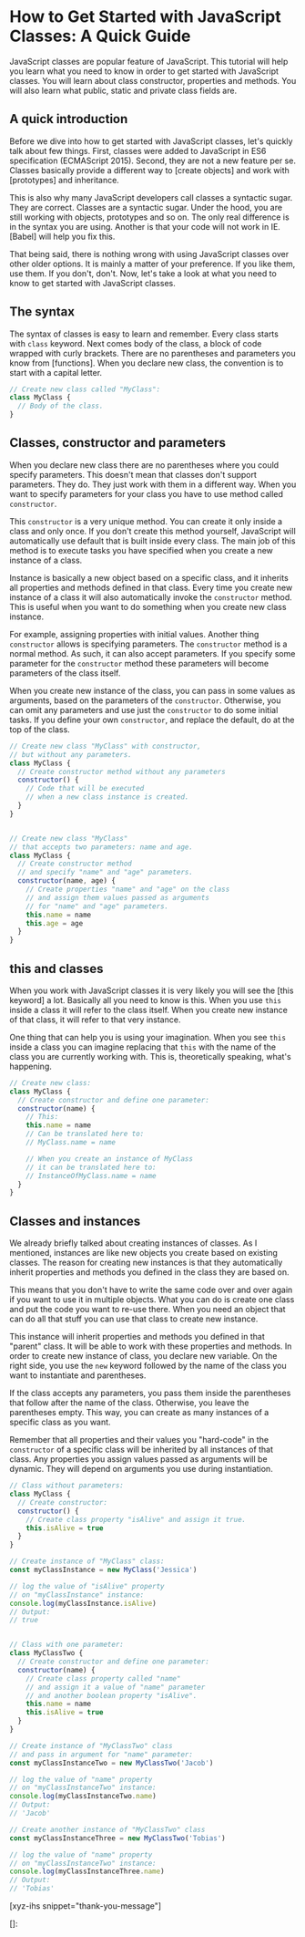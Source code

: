 # How to Get Started with JavaScript Classes: A Quick Guide

JavaScript classes are popular feature of JavaScript. This tutorial  will help you learn what you need to know in order to get started with JavaScript classes. You will learn about class constructor, properties and methods. You will also learn what public, static and private class fields are.<!--more-->
<!--
Table of Contents:
-->

## A quick introduction

Before we dive into how to get started with JavaScript classes, let's quickly talk about few things. First, classes were added to JavaScript in ES6 specification (ECMAScript 2015). Second, they are not a new feature per se. Classes basically provide a different way to [create objects] and work with [prototypes] and inheritance.

This is also why many JavaScript developers call classes a syntactic sugar. They are correct. Classes are a syntactic sugar. Under the hood, you are still working with objects, prototypes and so on. The only real difference is in the syntax you are using. Another is that your code will not work in IE. [Babel] will help you fix this.

That being said, there is nothing wrong with using JavaScript classes over other older options. It is mainly a matter of your preference. If you like them, use them. If you don't, don't. Now, let's take a look at what you need to know to get started with JavaScript classes.

## The syntax

The syntax of classes is easy to learn and remember. Every class starts with `class` keyword. Next comes body of the class, a block of code wrapped with curly brackets. There are no parentheses and parameters you know from [functions]. When you declare new class, the convention is to start with a capital letter.

```JavaScript
// Create new class called "MyClass":
class MyClass {
  // Body of the class.
}
```

## Classes, constructor and parameters

When you declare new class there are no parentheses where you could specify parameters. This doesn't mean that classes don't support parameters. They do. They just work with them in a different way. When you want to specify parameters for your class you have to use method called `constructor`.

This `constructor` is a very unique method. You can create it only inside a class and only once. If you don't create this method yourself, JavaScript will automatically use default that is built inside every class. The main job of this method is to execute tasks you have specified when you create a new instance of a class.

Instance is basically a new object based on a specific class, and it inherits all properties and methods defined in that class. Every time you create new instance of a class it will also automatically invoke the `constructor` method. This is useful when you want to do something when you create new class instance.

For example, assigning properties with initial values. Another thing `constructor` allows is specifying parameters. The `constructor` method is a normal method. As such, it can also accept parameters. If you specify some parameter for the `constructor` method these parameters will become parameters of the class itself.

When you create new instance of the class, you can pass in some values as arguments, based on the parameters of the `constructor`. Otherwise, you can omit any parameters and use just the `constructor` to do some initial tasks. If you define your own `constructor`, and replace the default, do at the top of the class.

```JavaScript
// Create new class "MyClass" with constructor,
// but without any parameters.
class MyClass {
  // Create constructor method without any parameters
  constructor() {
    // Code that will be executed
    // when a new class instance is created.
  }
}


// Create new class "MyClass"
// that accepts two parameters: name and age.
class MyClass {
  // Create constructor method
  // and specify "name" and "age" parameters.
  constructor(name, age) {
    // Create properties "name" and "age" on the class
    // and assign them values passed as arguments
    // for "name" and "age" parameters.
    this.name = name
    this.age = age
  }
}
```

## this and classes

When you work with JavaScript classes it is very likely you will see the [this keyword] a lot. Basically all you need to know is this. When you use `this` inside a class it will refer to the class itself. When you create new instance of that class, it will refer to that very instance.

One thing that can help you is using your imagination. When you see `this` inside a class you can imagine replacing that `this` with the name of the class you are currently working with. This is, theoretically speaking, what's happening.

```JavaScript
// Create new class:
class MyClass {
  // Create constructor and define one parameter:
  constructor(name) {
    // This:
    this.name = name
    // Can be translated here to:
    // MyClass.name = name

    // When you create an instance of MyClass
    // it can be translated here to:
    // InstanceOfMyClass.name = name
  }
}
```


## Classes and instances

We already briefly talked about creating instances of classes. As I mentioned, instances are like new objects you create based on existing classes. The reason for creating new instances is that they automatically inherit properties and methods you defined in the class they are based on.

This means that you don't have to write the same code over and over again if you want to use it in multiple objects. What you can do is create one class and put the code you want to re-use there. When you need an object that can do all that stuff you can use that class to create new instance.

This instance will inherit properties and methods you defined in that "parent" class. It will be able to work with these properties and methods. In order to create new instance of class, you declare new variable. On the right side, you use the `new` keyword followed by the name of the class you want to instantiate and parentheses.

If the class accepts any parameters, you pass them inside the parentheses that follow after the name of the class. Otherwise, you leave the parentheses empty. This way, you can create as many instances of a specific class as you want.

Remember that all properties and their values you "hard-code" in the `constructor` of a specific class will be inherited by all instances of that class. Any properties you assign values passed as arguments will be dynamic. They will depend on arguments you use during instantiation.

```JavaScript
// Class without parameters:
class MyClass {
  // Create constructor:
  constructor() {
    // Create class property "isAlive" and assign it true.
    this.isAlive = true
  }
}

// Create instance of "MyClass" class:
const myClassInstance = new MyClass('Jessica')

// log the value of "isAlive" property
// on "myClassInstance" instance:
console.log(myClassInstance.isAlive)
// Output:
// true


// Class with one parameter:
class MyClassTwo {
  // Create constructor and define one parameter:
  constructor(name) {
    // Create class property called "name"
    // and assign it a value of "name" parameter
    // and another boolean property "isAlive".
    this.name = name
    this.isAlive = true
  }
}

// Create instance of "MyClassTwo" class
// and pass in argument for "name" parameter:
const myClassInstanceTwo = new MyClassTwo('Jacob')

// log the value of "name" property
// on "myClassInstanceTwo" instance:
console.log(myClassInstanceTwo.name)
// Output:
// 'Jacob'

// Create another instance of "MyClassTwo" class
const myClassInstanceThree = new MyClassTwo('Tobias')

// log the value of "name" property
// on "myClassInstanceTwo" instance:
console.log(myClassInstanceThree.name)
// Output:
// 'Tobias'
```

[xyz-ihs snippet="thank-you-message"]

<!-- ### Links -->
[]:

<!--
### Meta:
-
-->

<!--
### Keywords:
- getting started with JavaScript Classes
- JavaScript Classes
-->

<!--
### Resources:
-
-->
